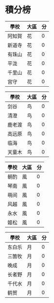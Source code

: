 # 積分榜


|學校|大區|分|
|----|----|--|
|阿知賀|花|0|
|新道寺|花|0|
|有珠山|花|0|
|平泷|花|0|
|千里山|花|0|
|宫守|花|0|


|學校|大區|分|
|----|----|--|
|剑谷|鸟|0|
|清澄|鸟|0|
|鹿老渡|鸟|0|
|高远原|鸟|0|
|临海|鸟|0|
|天童木|鸟|0|


|學校|大區|分|
|----|----|--|
|朝酌|風|0|
|琴南|風|0|
|萌间|風|0|
|风越|風|0|
|永水|風|0|
|姬松|風|0|


|學校|大區|分|
|----|----|--|
|东白乐|月|0|
|三箇牧|月|0|
|晚成|月|0|
|长者野|月|0|
|千代水|月|0|
|鹤贺|月|0|
